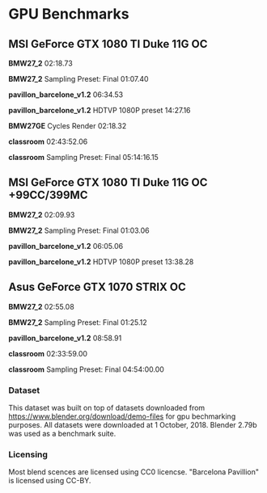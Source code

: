 # GPU Benchmarks

## MSI GeForce GTX 1080 TI Duke 11G OC

**BMW27_2**	02:18.73

**BMW27_2**	Sampling Preset: Final 01:07.40

**pavillon_barcelone_v1.2** 06:34.53

**pavillon_barcelone_v1.2** HDTVP 1080P preset 14:27.16

**BMW27GE**	Cycles Render 02:18.32

**classroom** 02:43:52.06

**classroom** Sampling Preset: Final 05:14:16.15

## MSI GeForce GTX 1080 TI Duke 11G OC +99CC/399MC

**BMW27_2**	02:09.93

**BMW27_2**	Sampling Preset: Final 01:03.06

**pavillon_barcelone_v1.2** 06:05.06

**pavillon_barcelone_v1.2** HDTVP 1080P preset 13:38.28

## Asus GeForce GTX 1070 STRIX OC

**BMW27_2**	02:55.08

**BMW27_2**	Sampling Preset: Final 01:25.12

**pavillon_barcelone_v1.2** 08:58.91

**classroom** 02:33:59.00

**classroom** Sampling Preset: Final 04:54:00.00

### Dataset
This dataset was built on top of datasets downloaded from https://www.blender.org/download/demo-files for gpu bechmarking purposes. All datasets were downloaded at 1 October, 2018. Blender 2.79b was used as a benchmark suite.

### Licensing
Most blend scences are licensed using CC0 licencse. "Barcelona Pavillion" is licensed using CC-BY.
